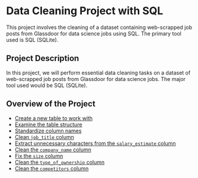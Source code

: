 # Data Cleaning Project with SQL

This project involves the cleaning of a dataset containing web-scrapped job posts from Glassdoor for data science jobs using SQL. The primary tool used is SQL (SQLite).

## Project Description

In this project, we will perform essential data cleaning tasks on a dataset of web-scrapped job posts from Glassdoor for data science jobs. The major tool used would be SQL (SQLite).

## Overview of the Project

- [Create a new table to work with](../../tree/step1/steps/step1)
- [Examine the table structure](../../tree/step2/steps/step2)
- [Standardize column names](../../tree/step3/steps/step3)
- [Clean `job_title` column](../../tree/step4/steps/step4)
- [Extract unnecessary characters from the `salary_estimate` column](../../tree/step5/steps/step5)
- [Clean the `company_name` column](../../tree/step6/steps/step6)
- [Fix the `size` column](../../tree/step7/steps/step7)
- [Clean the `type_of_ownership` column](../../tree/step8/steps/step8)
- [Clean the `competitors` column](../../tree/step9/steps/step9)

